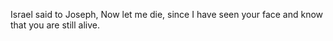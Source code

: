 Israel said to Joseph, Now let me die, since I have seen your face and know that you are still alive.
